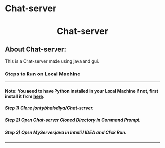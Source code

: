 # Chat-server

<div align="center">
  <h1 align="center">Chat-server</h1>
</div>

## About Chat-server:
This is a Chat-server made using java and gui.

### Steps to Run on Local Machine

***

#### Note: You need to have Python installed in your Local Machine if not, first install it from <a href="https://www.jetbrains.com/idea/download/">here</a>.
##### Step 1) Clone jontybhalodiya/Chat-server.
##### Step 2) Open Chat-server Cloned Directory in Command Prompt.
##### Step 3) Open MyServer.java in IntelliJ IDEA and Click Run.

***
